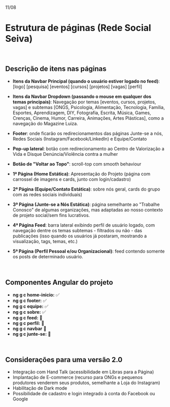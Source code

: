 11/08

# Estrutura de páginas (Rede Social Seiva)

<br>

## Descrição de itens nas páginas

- <b>Itens da Navbar Principal (quando o usuário estiver logado no feed)</b>: [logo] [pesquisa] [eventos] [cursos] [projetos] [vagas] [perfil]

- <b>Itens da Navbar Dropdown (passando o mouse em qualquer dos temas principais)</b>: Navegação por temas [eventos, cursos, projetos, vagas] e subtemas [ONGS, Psicologia, Alimentação, Tecnologia, Família, Esportes, Aprendizagem, DIY, Fotografia, Escrita, Música, Games, Crenças, Cinema, Humor, Carreira, Animações, Artes Plásticas], como a navegação do Magazine Luiza.

- <b>Footer</b>: onde ficarão os redirecionamentos das páginas Junte-se a nós, Redes Sociais (Instagram/Facebook/LinkedIn) e Equipe/Contato

- <b>Pop-up lateral</b>: botão com redirecionamento ao Centro de Valorização a Vida e Disque Denúncia/Violência contra a mulher

- <b>Botão de "Voltar ao Topo"</b>: scroll-top com smooth behaviour


- <b>1ª Página (Home Estática)</b>: Apresentação do Projeto (página com carrossel de imagens e cards, junto com login/cadastro)

- <b>2ª Página (Equipe/Contato Estática)</b>: sobre nós geral, cards do grupo com as redes sociais individuais)

- <b>3ª Página (Junte-se a Nós Estática)</b>: página semelhante ao "Trabalhe Conosco" de algumas organizações, mas adaptadas ao nosso contexto de projeto social/sem fins lucrativos.

- <b>4ª Página Feed</b>: barra lateral exibindo perfil de usuário logado, com navegação dentre os temas subtemas - filtrados ou não - das publicações (isso quando os usuários já postaram, mostrando a visualização, tags, temas, etc.)

- <b>5ª Página (Perfil Pessoal e/ou Organizacional)</b>: feed contendo somente os posts de determinado usuário.


<br>


## Componentes Angular do projeto

- <b>ng g c home-inicio:</b> :white_check_mark:
- <b>ng g c footer:</b> :white_check_mark:
- <b>ng g c equipe:</b> :white_check_mark:
- <b>ng g c sobre:</b> :white_check_mark:
- <b>ng g c feed:</b> :arrows_counterclockwise:
- <b>ng g c perfil:</b> :arrows_counterclockwise:
- <b>ng g c navbar</b> :arrows_counterclockwise:
- <b>ng g c junte-se:</b> :arrows_counterclockwise:

<br>

## Considerações para uma versão 2.0

- Integração com Hand Talk (acessibilidade em Libras para a Página)
- Implantação de E-commerce (recurso para ONGs e pequenos produtores venderem seus produtos, semelhante a Loja do Instagram)
- Habilitação de Dark mode
- Possibilidade de cadastro e login integrado à conta do Facebook ou Google
